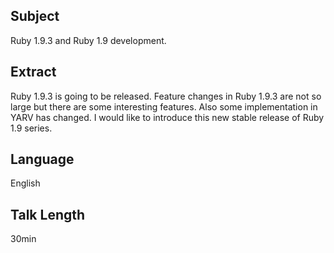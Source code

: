 ## Subject

Ruby 1.9.3 and Ruby 1.9 development.

## Extract

Ruby 1.9.3 is going to be released.  Feature changes in Ruby 1.9.3 are
not so large but there are some interesting features. Also some
implementation in YARV has changed.
I would like to introduce this new stable release of Ruby 1.9 series.

## Language

English

## Talk Length

30min
